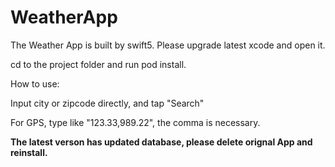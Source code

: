 # WeatherApp

The Weather App is built by swift5. Please upgrade latest xcode and open it.

cd to the project folder and run pod install.

How to use:

Input city or zipcode directly, and tap "Search"

For GPS, type like "123.33,989.22", the comma is necessary.

**The latest verson has updated database, please delete orignal App and reinstall.**
